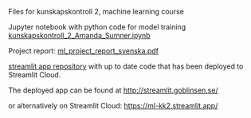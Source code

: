 Files for kunskapskontroll 2, machine learning course

Jupyter notebook with python code for model training [kunskapskontroll_2_Amanda_Sumner.ipynb](https://github.com/PieRatCat/machine-learning/blob/main/kk2/kunskapskontroll_2_Amanda_Sumner.ipynb)

Project report: [ml_project_report_svenska.pdf](https://github.com/PieRatCat/machine-learning/blob/main/kk2/ml_project_report_svenska.pdf)

[streamlit app repository](https://github.com/PieRatCat/ml-streamlit) with up to date code that has been deployed to Streamlit Cloud.

The deployed app can be found at http://streamlit.goblinsen.se/

or alternatively on Streamlit Cloud: https://ml-kk2.streamlit.app/
